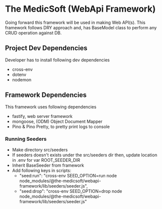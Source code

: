 # The MedicSoft (WebApi Framework)

Going forward this framework will be used in making Web API(s).
This framework follows DRY approach and, has BaseModel class to perform any CRUD operation against DB.

## Project Dev Dependencies

Developer has to install following dev dependencies

- cross-env
- dotenv
- nodemon

## Framework Dependencies

This framework uses following dependencies

- fastify, web server framework
- mongoose, (ODM) Object Document Mapper
- Pino & Pino Pretty, to pretty print logs to console

### Running Seeders

- Make directory src/seeders
- If seeders doesn't exists under the src/seeders dir then, update location in .env for var ROOT_SEEDER_DIR
- Inherit BaseSeeder from framework
- Add following keys in scripts:
  - "seed:run": "cross-env SEED_OPTION=run node node_modules/@the-medicsoft/webapi-framework/lib/seeders/seeder.js",
  - "seed:drop": "cross-env SEED_OPTION=drop node node_modules/@the-medicsoft/webapi-framework/lib/seeders/seeder.js"
